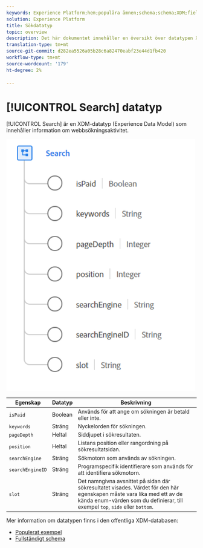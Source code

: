 ```yaml
---
keywords: Experience Platform;hem;populära ämnen;schema;schema;XDM;fields;schemas;scheman;sökning;datatyp;datatyp;datatyp;data type;
solution: Experience Platform
title: Sökdatatyp
topic: overview
description: Det här dokumentet innehåller en översikt över datatypen XDM (Search Experience Data Model).
translation-type: tm+mt
source-git-commit: d282ea5526a05b28c6a82470eabf23e44d1fb420
workflow-type: tm+mt
source-wordcount: '179'
ht-degree: 2%

---
```



# [!UICONTROL Search] datatyp

[!UICONTROL Search] är en XDM-datatyp (Experience Data Model) som innehåller information om webbsökningsaktivitet.

<img src="../images/data-types/search.PNG" width="500" /><br />

| Egenskap | Datatyp | Beskrivning |
| --- | --- | --- |
| `isPaid` | Boolean | Används för att ange om sökningen är betald eller inte. |
| `keywords` | Sträng | Nyckelorden för sökningen. |
| `pageDepth` | Heltal | Siddjupet i sökresultaten. |
| `position` | Heltal | Listans position eller rangordning på sökresultatsidan. |
| `searchEngine` | Sträng | Sökmotorn som används av sökningen. |
| `searchEngineID` | Sträng | Programspecifik identifierare som används för att identifiera sökmotorn. |
| `slot` | Sträng | Det namngivna avsnittet på sidan där sökresultatet visades. Värdet för den här egenskapen måste vara lika med ett av de kända enum-värden som du definierar, till exempel `top`, `side` eller `bottom`. |

Mer information om datatypen finns i den offentliga XDM-databasen:

* [Populerat exempel](https://github.com/adobe/xdm/blob/master/components/datatypes/search.example.1.json)
* [Fullständigt schema](https://github.com/adobe/xdm/blob/master/components/datatypes/search.schema.json)